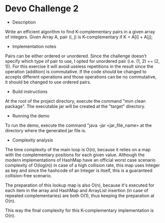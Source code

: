 # Devo Challenge 2

* Description

Write an efficient algorithm to find K-complementary pairs in a given array of integers.
Given Array A, pair (i, j) is K-complementary if K = A[i] + A[j];

* Implementation notes

Pairs can be either ordered or unordered. Since the challenge doesn't specify which type of pair to use,
I opted for unordered pair (i.e. (1, 2) == (2, 1)). For this exercise it will avoid useless repetitions
in the result since the operation (addition) is commutative. If the code should be changed to accepts
different operations and those operations can be no commutative, it should be changed to use ordered pairs.

* Build instructions

At the root of the project directory, execute the command "mvn clean package". The executable jar will be
created at the "target" directory.

* Running the demo

To run the demo, execute the command "java -jar <jar_file_name> at the directory where the generated jar
file is.

* Complexity analysis

The time complexity of the main loop is O(n), because it relies on a map with the complementary positions
for each given value. Although the modern implementations of HashMap have an official worst case scenario
complexity of O(log(n)) in case of a high collision rate, this map uses Integer as key and since the
hashcode of an Integer is itself, this is a guaranteed collision-free scenario.

The preparation of this lookup map is also O(n), because it's executed for each item in the array and
HashMap and ArrayList insertion (in case of repeated complementaries) are both O(1), thus keeping the
preparation at O(n).

This way the final complexity for this K-complementary implementation is O(n).

